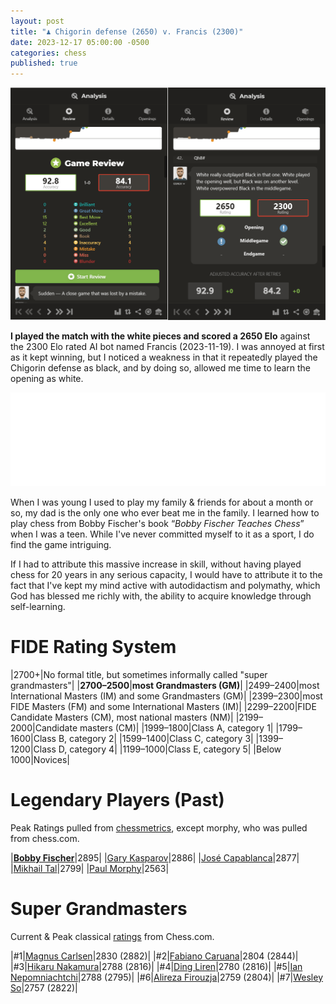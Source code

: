 ```yaml
---
layout: post
title: "♟️ Chigorin defense (2650) v. Francis (2300)"
date: 2023-12-17 05:00:00 -0500
categories: chess
published: true
---
```


<!-- My 2650 Elo Chess Game Win -->

<!-- My Grandmaster Rated Game (2650 Elo) On Chess.com -->

<!-- 
[Event "Vs. Computer"]
[Site "http://Chess.com]
[Date "2023-11-19"]
[White "TheEsperantist"]
[Black "Francis"]
[Result "1-0"]
[BlackElo "2300"]
[TimeControl "-"]
[Termination "TheEsperantist won by checkmate"]
1. d4 d5 2. c4 Nc6 3. Nf3 Bg4 4. cxd5 Bxf3 5. dxc6 Bxc6 6. e3 e6 7. Nc3 Nf6 8. Bb5 Bxb5 9. Nxb5 Bd6 10. Nxd6+ cxd6 11. O-O O-O 12. b4 a5 13. b5 Rc8 14. a4 Ne4 15. Ba3 f5 16. Rc1 Rf6 17. Rxc8 Qxc8 18. f3 Nc3 19. Qc2 Qc4 20. Rc1 e5 21. Qxc3 Qxc3 22. Rxc3 f4 23. e4 h5 24. d5 Kh7 25. b6 h4 26. h3 Rg6 27. Rc7 Rf6 28. Rxb7 Kg6 29. Rc7 Kh7 30. b7 Rf8    31. Rc8 Rf6 32. b8=Q Kh6 33. Rf8 Kg6 34. Rxf6+ Kxf6 35. Bxd6 Kg5 36. Be7+ Kg6 37. d6 Kf7 38. Qf8+ Kg6 39. d7 Kh6 40. d8=Q Kg6 41. Qde8+ Kh7 42. Qh8# 1-0
-->

![2650 elo](\assets\images\chess\analysis_2650.png)

**I played the match with the white pieces and scored a 2650 Elo** against the 2300 Elo rated AI bot named Francis (2023-11-19). I was annoyed at first as it kept winning, but I noticed a weakness in that it repeatedly played the Chigorin defense as black, and by doing so, allowed me time to learn the opening as white.

<!-- It had been around 20 years since I played chess, before I started playing again about a month prior to this win on chess.com -->

<iframe id="11380293" allowtransparency="true" frameborder="0" style="width:100%;border:none;" src="//www.chess.com/emboard?id=11380293"></iframe><script>window.addEventListener("message",e=>{e['data']&&"11380293"===e['data']['id']&&document.getElementById(`${e['data']['id']}`)&&(document.getElementById(`${e['data']['id']}`).style.height=`${e['data']['frameHeight']+30}px`)});</script>

<!-- > 1\. d4 d5 2. c4 Nc6 3. Nf3 Bg4 4. cxd5 Bxf3 5. dxc6 Bxc6 6. e3 e6 7. Nc3 Nf6 8. Bb5 Bxb5 9. Nxb5 Bd6 10. Nxd6+ cxd6 11. O-O O-O 12. b4 a5 13. b5 Rc8 14. a4 Ne4 15. Ba3 f5 16. Rc1 Rf6 17. Rxc8 Qxc8 18. f3 Nc3 19. Qc2 Qc4 20. Rc1 e5 21. Qxc3 Qxc3 22. Rxc3 f4 23. e4 h5 24. d5 Kh7 25. b6 h4 26. h3 Rg6 27. Rc7 Rf6 28. Rxb7 Kg6 29. Rc7 Kh7 30. b7 Rf8    31. Rc8 Rf6 32. b8=Q Kh6 33. Rf8 Kg6 34. Rxf6+ Kxf6 35. Bxd6 Kg5 36. Be7+ Kg6 37. d6 Kf7 38. Qf8+ Kg6 39. d7 Kh6 40. d8=Q Kg6 41. Qde8+ Kh7 42. Qh8# 1-0 -->

<!-- <iframe id="11332347" allowtransparency="true" frameborder="0" style="width:100%;border:none;" src="//www.chess.com/emboard?id=11332347"></iframe><script>window.addEventListener("message",e=>{e['data']&&"11332347"===e['data']['id']&&document.getElementById(`${e['data']['id']}`)&&(document.getElementById(`${e['data']['id']}`).style.height=`${e['data']['frameHeight']+30}px`)});</script> -->

<!-- <iframe id="11329603" allowtransparency="true" frameborder="0" style="width:100%;border:none;" src="//www.chess.com/emboard?id=11329603"></iframe><script>window.addEventListener("message",e=>{e['data']&&"11329603"===e['data']['id']&&document.getElementById(`${e['data']['id']}`)&&(document.getElementById(`${e['data']['id']}`).style.height=`${e['data']['frameHeight']+30}px`)});</script> -->

When I was young I used to play my family & friends for about a month or so, my dad is the only one who ever beat me in the family. I learned how to play chess from Bobby Fischer's book &ldquo;*Bobby Fischer Teaches Chess*&rdquo; when I was a teen. While I've never committed myself to it as a sport, I do find the game intriguing.

<!-- Recreational mathematics, logic puzzles, and strategy board games like <a style="color:black;" href="https://youtu.be/cDJXsPS5FPM">chess</a>, have been shown to increase neuroplasticity. I find the whole game fascinating, and  -->

<!-- [Magnus](https://youtu.be/kw-629LEGRo?si=STZQBdWGT0rGQT53) -->

If I had to attribute this massive increase in skill, without having played chess for 20 years in any serious capacity, I would have to attribute it to the fact that I've kept my mind active with autodidactism and polymathy, which God has blessed me richly with, the ability to acquire knowledge through self-learning.

# FIDE Rating System

|2700+|No formal title, but sometimes informally called "super grandmasters"|
|**2700–2500**|**most Grandmasters (GM)**|
|2499–2400|most International Masters (IM) and some Grandmasters (GM)|
|2399–2300|most FIDE Masters (FM) and some International Masters (IM)|
|2299–2200|FIDE Candidate Masters (CM), most national masters (NM)|
|2199–2000|Candidate masters (CM)|
|1999–1800|Class A, category 1|
|1799–1600|Class B, category 2|
|1599–1400|Class C, category 3|
|1399–1200|Class D, category 4|
|1199–1000|Class E, category 5|
|Below 1000|Novices|

# Legendary Players (Past)

Peak Ratings pulled from [chessmetrics](chessmetrics.com), except morphy, who was pulled from chess.com.

|[**Bobby Fischer**](http://www.chessmetrics.com/cm/CM2/PlayerProfile.asp?Params=196601SSSSS3S038178196609131000000000000010100)|2895|
|[Gary Kasparov](http://www.chessmetrics.com/cm/CM2/PlayerProfile.asp?Params=196601SSSSS5S062926196609131000000000000010100)|2886|
|[José Capablanca](http://www.chessmetrics.com/cm/CM2/PlayerProfile.asp?Params=196601SSSSS5S019593196609131000000000000010100)|2877|
|[Mikhail Tal](http://www.chessmetrics.com/cm/CM2/PlayerProfile.asp?Params=196601SSSSS5S129382196609131000000000000010100)|2799|
|[Paul Morphy](https://www.chess.com/players/paul-morphy)|2563|

<!-- [](https://en.wikipedia.org/wiki/Paul_Morphy) -->

# Super Grandmasters

Current & Peak classical [ratings](https://www.chess.com/ratings) from Chess.com.

|#1|[Magnus Carlsen](https://www.chess.com/players/magnus-carlsen)|2830 (2882)|
|#2|[Fabiano Caruana](https://www.chess.com/players/fabiano-caruana)|2804 (2844)|
|#3|[Hikaru Nakamura](https://www.chess.com/players/Hikaru-Nakamura)|2788 (2816)|
|#4|[Ding Liren](https://www.chess.com/players/ding-liren)|2780 (2816)|
|#5|[Ian Nepomniachtchi](https://www.chess.com/players/ian-nepomniachtchi)|2788 (2795)|
|#6|[Alireza Firouzja](https://www.chess.com/players/alireza-firouzja)|2759 (2804)|
|#7|[Wesley So](https://www.chess.com/players/wesley-so)|2757 (2822)|

<!-- |#1|[Magnus Carlsen](https://www.chess.com/players/magnus-carlsen)|[YouTube](https://www.youtube.com/@themagnuscarlsen)|2830|
|#2|[Fabiano Caruana](https://www.chess.com/players/fabiano-caruana)|N/A|2804|
|#3|[Hikaru Nakamura](https://www.chess.com/players/Hikaru-Nakamura)|[YouTube](https://www.youtube.com/@GMHikaru)|2788|
|#4|[Ding Liren](https://www.chess.com/players/ding-liren)|N/A|2780|
|#5|[Ian Nepomniachtchi](https://www.chess.com/players/ian-nepomniachtchi)|N/A|2788|
|#6|[Wesley So](https://www.chess.com/players/wesley-so)|N/A|2757| -->

<!-- # Grandmasters

The following are a list of Grandmasters that I've found to be good teachers on YouTube.

|[Igor Smirnov](https://www.chessgames.com/player/igor_smirnov.html)|[YouTube](https://www.youtube.com/@GMIgorSmirnov)|2505| -->

<!-- |[Levy Rozman](https://www.chess.com/players/levy-rozman)|[YouTube Channel](https://www.youtube.com/@GothamChess)|2420| -->